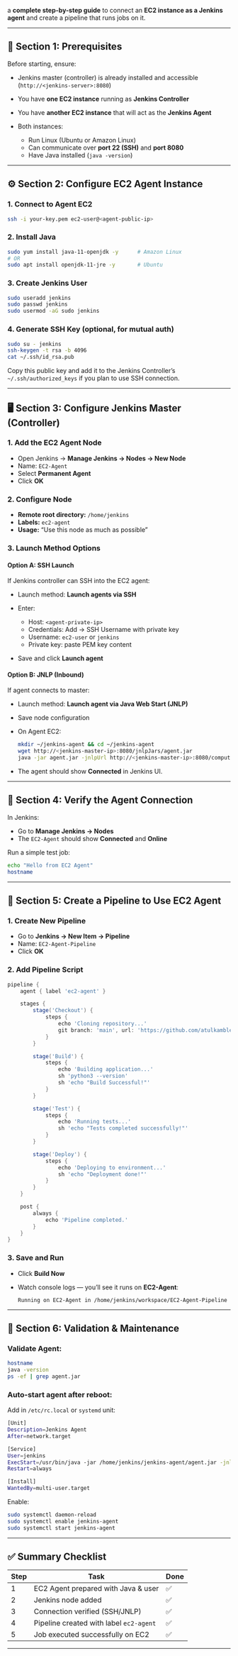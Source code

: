 a **complete step-by-step guide** to connect an **EC2 instance as a Jenkins agent** and create a pipeline that runs jobs on it.

---

## 🧩 **Section 1: Prerequisites**

Before starting, ensure:

* Jenkins master (controller) is already installed and accessible (`http://<jenkins-server>:8080`)
* You have **one EC2 instance** running as **Jenkins Controller**
* You have **another EC2 instance** that will act as the **Jenkins Agent**
* Both instances:

  * Run Linux (Ubuntu or Amazon Linux)
  * Can communicate over **port 22 (SSH)** and **port 8080**
  * Have Java installed (`java -version`)

---

## ⚙️ **Section 2: Configure EC2 Agent Instance**

### 1. Connect to Agent EC2

```bash
ssh -i your-key.pem ec2-user@<agent-public-ip>
```

### 2. Install Java

```bash
sudo yum install java-11-openjdk -y      # Amazon Linux
# OR
sudo apt install openjdk-11-jre -y       # Ubuntu
```

### 3. Create Jenkins User

```bash
sudo useradd jenkins
sudo passwd jenkins
sudo usermod -aG sudo jenkins
```

### 4. Generate SSH Key (optional, for mutual auth)

```bash
sudo su - jenkins
ssh-keygen -t rsa -b 4096
cat ~/.ssh/id_rsa.pub
```

Copy this public key and add it to the Jenkins Controller’s `~/.ssh/authorized_keys` if you plan to use SSH connection.

---

## 🖥️ **Section 3: Configure Jenkins Master (Controller)**

### 1. Add the EC2 Agent Node

* Open Jenkins → **Manage Jenkins → Nodes → New Node**
* Name: `EC2-Agent`
* Select **Permanent Agent**
* Click **OK**

### 2. Configure Node

* **Remote root directory:** `/home/jenkins`
* **Labels:** `ec2-agent`
* **Usage:** “Use this node as much as possible”

### 3. Launch Method Options

#### Option A: **SSH Launch**

If Jenkins controller can SSH into the EC2 agent:

* Launch method: **Launch agents via SSH**
* Enter:

  * Host: `<agent-private-ip>`
  * Credentials: Add → SSH Username with private key
  * Username: `ec2-user` or `jenkins`
  * Private key: paste PEM key content
* Save and click **Launch agent**

#### Option B: **JNLP (Inbound)**

If agent connects to master:

* Launch method: **Launch agent via Java Web Start (JNLP)**
* Save node configuration
* On Agent EC2:

  ```bash
  mkdir ~/jenkins-agent && cd ~/jenkins-agent
  wget http://<jenkins-master-ip>:8080/jnlpJars/agent.jar
  java -jar agent.jar -jnlpUrl http://<jenkins-master-ip>:8080/computer/EC2-Agent/slave-agent.jnlp -secret <SECRET> -workDir "/home/jenkins"
  ```
* The agent should show **Connected** in Jenkins UI.

---

## 🧪 **Section 4: Verify the Agent Connection**

In Jenkins:

* Go to **Manage Jenkins → Nodes**
* The `EC2-Agent` should show **Connected** and **Online**

Run a simple test job:

```bash
echo "Hello from EC2 Agent"
hostname
```

---

## 🧰 **Section 5: Create a Pipeline to Use EC2 Agent**

### 1. Create New Pipeline

* Go to **Jenkins → New Item → Pipeline**
* Name: `EC2-Agent-Pipeline`
* Click **OK**

### 2. Add Pipeline Script

```groovy
pipeline {
    agent { label 'ec2-agent' }

    stages {
        stage('Checkout') {
            steps {
                echo 'Cloning repository...'
                git branch: 'main', url: 'https://github.com/atulkamble/pythonhelloworld.git'
            }
        }

        stage('Build') {
            steps {
                echo 'Building application...'
                sh 'python3 --version'
                sh 'echo "Build Successful!"'
            }
        }

        stage('Test') {
            steps {
                echo 'Running tests...'
                sh 'echo "Tests completed successfully!"'
            }
        }

        stage('Deploy') {
            steps {
                echo 'Deploying to environment...'
                sh 'echo "Deployment done!"'
            }
        }
    }

    post {
        always {
            echo 'Pipeline completed.'
        }
    }
}
```

### 3. Save and Run

* Click **Build Now**
* Watch console logs — you’ll see it runs on **EC2-Agent**:

  ```
  Running on EC2-Agent in /home/jenkins/workspace/EC2-Agent-Pipeline
  ```

---

## 🧩 **Section 6: Validation & Maintenance**

### Validate Agent:

```bash
hostname
java -version
ps -ef | grep agent.jar
```

### Auto-start agent after reboot:

Add in `/etc/rc.local` or `systemd` unit:

```bash
[Unit]
Description=Jenkins Agent
After=network.target

[Service]
User=jenkins
ExecStart=/usr/bin/java -jar /home/jenkins/jenkins-agent/agent.jar -jnlpUrl http://<jenkins-master>:8080/computer/EC2-Agent/slave-agent.jnlp -secret <SECRET> -workDir "/home/jenkins"
Restart=always

[Install]
WantedBy=multi-user.target
```

Enable:

```bash
sudo systemctl daemon-reload
sudo systemctl enable jenkins-agent
sudo systemctl start jenkins-agent
```

---

## ✅ **Summary Checklist**

| Step | Task                                    | Done |
| ---- | --------------------------------------- | ---- |
| 1    | EC2 Agent prepared with Java & user     | ✅    |
| 2    | Jenkins node added                      | ✅    |
| 3    | Connection verified (SSH/JNLP)          | ✅    |
| 4    | Pipeline created with label `ec2-agent` | ✅    |
| 5    | Job executed successfully on EC2        | ✅    |

---
